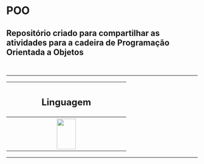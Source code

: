 # POO

<p> <h2> Repositório criado para compartilhar as atividades para a cadeira de Programação Orientada a Objetos </h2> </p> <br>
<hr>
<table align="center">
  <tr>
    <th width=300> <h2> Linguagem </h2> </th>
  </tr>
  <tr>
    <th width=300>
      <img src="https://cdn.jsdelivr.net/gh/devicons/devicon/icons/cplusplus/cplusplus-original.svg" width=50 height=80 />
    </th>
  </tr>

</table>

<hr>
